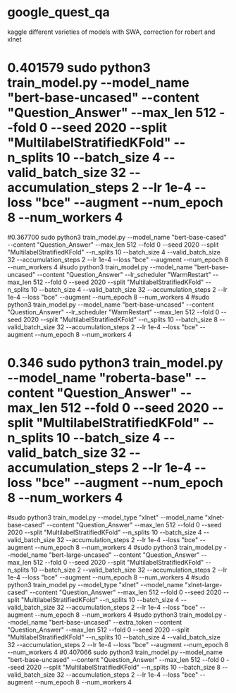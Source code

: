 # google_quest_qa
kaggle
different varieties of models with SWA, correction for robert and xlnet

# 0.401579 sudo python3 train_model.py --model_name "bert-base-uncased" --content "Question_Answer" --max_len 512 --fold 0 --seed 2020 --split "MultilabelStratifiedKFold" --n_splits 10 --batch_size 4 --valid_batch_size 32 --accumulation_steps 2 --lr 1e-4 --loss "bce" --augment --num_epoch 8 --num_workers 4
#0.367700 sudo python3 train_model.py --model_name "bert-base-cased" --content "Question_Answer" --max_len 512 --fold 0 --seed 2020 --split "MultilabelStratifiedKFold" --n_splits 10 --batch_size 4 --valid_batch_size 32 --accumulation_steps 2 --lr 1e-4 --loss "bce" --augment --num_epoch 8 --num_workers 4
#sudo python3 train_model.py --model_name "bert-base-uncased" --content "Question_Answer" --lr_scheduler "WarmRestart" --max_len 512 --fold 0 --seed 2020 --split "MultilabelStratifiedKFold" --n_splits 10 --batch_size 4 --valid_batch_size 32 --accumulation_steps 2 --lr 1e-4 --loss "bce" --augment --num_epoch 8 --num_workers 4
#sudo python3 train_model.py --model_name "bert-base-uncased" --content "Question_Answer" --lr_scheduler "WarmRestart" --max_len 512 --fold 0 --seed 2020 --split "MultilabelStratifiedKFold" --n_splits 10 --batch_size 8 --valid_batch_size 32 --accumulation_steps 2 --lr 1e-4 --loss "bce" --augment --num_epoch 8 --num_workers 4
# 0.346 sudo python3 train_model.py --model_name "roberta-base" --content "Question_Answer" --max_len 512 --fold 0 --seed 2020 --split "MultilabelStratifiedKFold" --n_splits 10 --batch_size 4 --valid_batch_size 32 --accumulation_steps 2 --lr 1e-4 --loss "bce" --augment --num_epoch 8 --num_workers 4
#sudo python3 train_model.py --model_type "xlnet" --model_name "xlnet-base-cased" --content "Question_Answer" --max_len 512 --fold 0 --seed 2020 --split "MultilabelStratifiedKFold" --n_splits 10 --batch_size 4 --valid_batch_size 32 --accumulation_steps 2 --lr 1e-4 --loss "bce" --augment --num_epoch 8 --num_workers 4
#sudo python3 train_model.py --model_name "bert-large-uncased" --content "Question_Answer" --max_len 512 --fold 0 --seed 2020 --split "MultilabelStratifiedKFold" --n_splits 10 --batch_size 2 --valid_batch_size 32 --accumulation_steps 2 --lr 1e-4 --loss "bce" --augment --num_epoch 8 --num_workers 4
#sudo python3 train_model.py --model_type "xlnet" --model_name "xlnet-large-cased" --content "Question_Answer" --max_len 512 --fold 0 --seed 2020 --split "MultilabelStratifiedKFold" --n_splits 10 --batch_size 4 --valid_batch_size 32 --accumulation_steps 2 --lr 1e-4 --loss "bce" --augment --num_epoch 8 --num_workers 4
#sudo python3 train_model.py --model_name "bert-base-uncased" --extra_token --content "Question_Answer" --max_len 512 --fold 0 --seed 2020 --split "MultilabelStratifiedKFold" --n_splits 10 --batch_size 4 --valid_batch_size 32 --accumulation_steps 2 --lr 1e-4 --loss "bce" --augment --num_epoch 8 --num_workers 4
#0.407066 sudo python3 train_model.py --model_name "bert-base-uncased" --content "Question_Answer" --max_len 512 --fold 0 --seed 2020 --split "MultilabelStratifiedKFold" --n_splits 10 --batch_size 8 --valid_batch_size 32 --accumulation_steps 2 --lr 1e-4 --loss "bce" --augment --num_epoch 8 --num_workers 4
